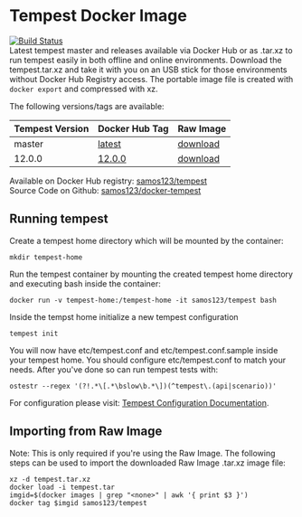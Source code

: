 # Tempest Docker Image

[![Build Status](https://travis-ci.org/samos123/docker-tempest.svg?branch=master)](https://travis-ci.org/samos123/docker-tempest)  
Latest tempest master and releases available via Docker Hub or as .tar.xz to run
tempest easily in both offline and online environments.
Download the tempest.tar.xz and take it with you on an USB stick for those environments
without Docker Hub Registry access. The portable image file 
is created with `docker export` and compressed with xz.

The following versions/tags are available:

| Tempest Version  |  Docker Hub Tag  | Raw Image  |
| ---------------- |  --------------- | ---------- |
| master           |  [latest](https://hub.docker.com/r/samos123/tempest/tags/) | [download](https://bintray.com/samos123/generic/download_file?file_path=tempest-master.tar.xz) |
| 12.0.0           |  [12.0.0](https://hub.docker.com/r/samos123/tempest/tags/) | [download](https://bintray.com/samos123/generic/download_file?file_path=tempest-12.0.0.tar.xz) |

Available on Docker Hub registry: [samos123/tempest](https://hub.docker.com/r/samos123/tempest/)  
Source Code on Github: [samos123/docker-tempest](https://github.com/samos123/docker-tempest)

## Running tempest

Create a tempest home directory which will be mounted by the container:

    mkdir tempest-home

Run the tempest container by mounting the created tempest home directory
and executing bash inside the container:

    docker run -v tempest-home:/tempest-home -it samos123/tempest bash

Inside the tempst home initialize a new tempest configuration

    tempest init

You will now have etc/tempest.conf and etc/tempest.conf.sample inside
your tempest home. You should configure etc/tempest.conf to match your needs.
After you've done so can run tempest tests with:

    ostestr --regex '(?!.*\[.*\bslow\b.*\])(^tempest\.(api|scenario))'

For configuration please visit: [Tempest Configuration Documentation](http://docs.openstack.org/developer/tempest/configuration.html).

## Importing from Raw Image
Note: This is only required if you're using the Raw Image.
The following steps can be used to import the downloaded Raw Image .tar.xz image file:

    xz -d tempest.tar.xz
    docker load -i tempest.tar
    imgid=$(docker images | grep "<none>" | awk '{ print $3 }')
    docker tag $imgid samos123/tempest
